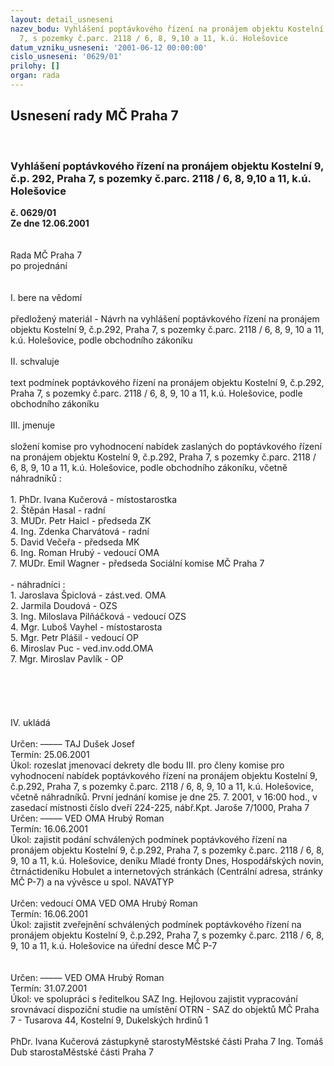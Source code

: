 ```yaml
---
layout: detail_usneseni
nazev_bodu: Vyhlášení poptávkového řízení na pronájem objektu Kostelní 9, č.p. 292,  Praha
  7, s pozemky č.parc. 2118 / 6, 8, 9,10 a 11, k.ú. Holešovice
datum_vzniku_usneseni: '2001-06-12 00:00:00'
cislo_usneseni: '0629/01'
prilohy: []
organ: rada
---
```

<div id="ucUsn_pList" class="usn">
	<span><h2>Usnesení rady MČ Praha 7 </h2>
<br></span><div class="standBody">
<span><h3>Vyhlášení poptávkového řízení na pronájem objektu Kostelní 9, č.p. 292,  Praha 7, s pozemky č.parc. 2118 / 6, 8, 9,10 a 11, k.ú. Holešovice</h3></span><div class="center">
		<strong>č. 0629/01</strong><br>
	</div>
<div class="center">
		<strong>Ze dne 12.06.2001</strong><br><br>
	</div>
<br>Rada MČ Praha 7<br>po projednání<br><br><br>I.	bere na vědomí<br><br> předložený materiál - Návrh na vyhlášení poptávkového řízení na pronájem objektu Kostelní 9, č.p.292, Praha 7, s pozemky č.parc. 2118 / 6, 8, 9, 10 a 11, k.ú. Holešovice, podle obchodního zákoníku<br><br>II.	schvaluje <br><br>text podmínek poptávkového řízení na pronájem objektu Kostelní 9, č.p.292, Praha 7, s pozemky č.parc. 2118 / 6, 8, 9, 10 a 11, k.ú. Holešovice, podle obchodního zákoníku<br><br>III.	jmenuje<br><br>složení komise pro vyhodnocení nabídek zaslaných do poptávkového řízení na pronájem objektu Kostelní 9, č.p.292, Praha 7, s pozemky č.parc. 2118 / 6, 8, 9, 10 a 11, k.ú. Holešovice, podle obchodního zákoníku, včetně náhradníků  :<br><br>1. PhDr. Ivana Kučerová - místostarostka<br>2. Štěpán Hasal - radní<br>3. MUDr. Petr Haicl - předseda ZK<br>4. Ing. Zdenka Charvátová - radní<br>5. David Večeřa - předseda MK<br>6. Ing. Roman Hrubý - vedoucí OMA<br>7. MUDr. Emil Wagner - předseda Sociální komise MČ Praha 7<br><br>- náhradníci :<br>1. Jaroslava Špiclová - zást.ved. OMA<br>2. Jarmila Doudová - OZS<br>3. Ing. Miloslava Pilňáčková - vedoucí OZS<br>4. Mgr. Luboš Vayhel - místostarosta<br>5. Mgr. Petr Plášil - vedoucí OP<br>6. Miroslav Puc - ved.inv.odd.OMA<br>7. Mgr. Miroslav Pavlík - OP<br><br><br><br><br><br>IV.	ukládá <br><br> Určen:	–––––	TAJ Dušek Josef<br>Termín: 25.06.2001<br>Úkol:	rozeslat jmenovací dekrety  dle bodu III. pro členy komise pro vyhodnocení nabídek  poptávkového řízení na  pronájem objektu Kostelní 9, č.p.292, Praha 7, s pozemky č.parc. 2118 / 6, 8, 9, 10 a 11, k.ú. Holešovice, včetně náhradníků. První jednání komise je dne 25. 7. 2001, v 16:00 hod., v zasedací místnosti číslo dveří 224-225, nábř.Kpt. Jaroše 7/1000, Praha 7<br>  Určen:	–––––	VED OMA Hrubý Roman<br>Termín: 16.06.2001<br>Úkol:	zajistit podání schválených podmínek poptávkového řízení na pronájem objektu Kostelní 9, č.p.292, Praha 7, s pozemky č.parc. 2118 / 6, 8, 9, 10 a 11, k.ú. Holešovice, deníku Mladé fronty Dnes, Hospodářských novin, čtrnáctideníku Hobulet a internetových stránkách (Centrální adresa, stránky MČ P-7) a na vývěsce u spol. NAVATYP<br> 	<br> Určen:	vedoucí OMA	VED OMA Hrubý Roman<br>Termín: 16.06.2001<br>Úkol:	zajistit zveřejnění schválených podmínek poptávkového řízení na pronájem objektu Kostelní 9, č.p.292, Praha 7, s pozemky č.parc. 2118 / 6, 8, 9, 10 a 11, k.ú. Holešovice na úřední desce MČ P-7 <br> <br><br> Určen:	–––––	VED OMA Hrubý Roman<br>Termín: 31.07.2001<br>Úkol:	ve spolupráci s ředitelkou SAZ Ing. Hejlovou zajistit vypracování srovnávací dispoziční studie na umístění  OTRN - SAZ do objektů MČ Praha 7 - Tusarova 44, Kostelní 9, Dukelských hrdinů 1<br>  	<br>PhDr. Ivana Kučerová zástupkyně starostyMěstské části Praha 7	Ing. Tomáš Dub starostaMěstské části Praha 7<br>	<br><br>
</div>
</div>